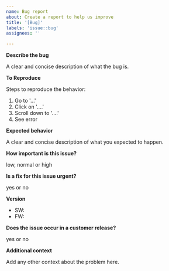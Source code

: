 ```yaml
---
name: Bug report
about: Create a report to help us improve
title: '[Bug]'
labels: 'issue::bug'
assignees: ''

---
```


**Describe the bug**

A clear and concise description of what the bug is.

**To Reproduce**

Steps to reproduce the behavior:
1. Go to '...'
2. Click on '....'
3. Scroll down to '....'
4. See error

**Expected behavior**

A clear and concise description of what you expected to happen.

**How important is this issue?**

low, normal or high

**Is a fix for this issue urgent?**

yes or no

**Version**

 - SW: 
 - FW: 

**Does the issue occur in a customer release?**

yes or no

**Additional context**

Add any other context about the problem here.
